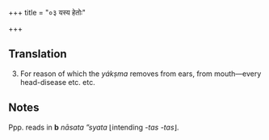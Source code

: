 +++
title = "०३ यस्य हेतोः"

+++
## Translation
3. For reason of which the *yákṣma* removes from ears, from mouth—every  
head-disease etc. etc.

## Notes
Ppp. reads in **b** *nāsata ”syata* ⌊intending *-tas -tas*⌋.

